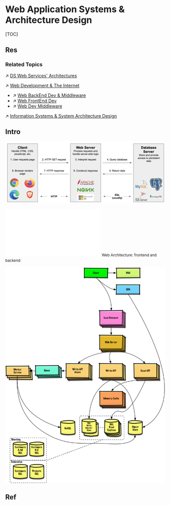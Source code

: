 # Web Application Systems & Architecture Design

[TOC]



## Res
### Related Topics
↗ [DS Web Services' Architectures](../../../../🔑%20CS%20Core/🍕%20Computer%20Storage%20&%20Database%20Systems/Database%20Systems/DS%20Web%20Services'%20Architectures.md)

↗ [Web Development & The Internet](../Web%20Development%20&%20The%20Internet.md)
- ↗ [Web BackEnd Dev & Middleware](../🗄️%20Web%20BackEnd%20Dev%20&%20Middleware/Web%20BackEnd%20Dev%20&%20Middleware.md)
- ↗ [Web FrontEnd Dev](../🖥️%20Web%20FrontEnd%20Dev/Web%20FrontEnd%20Dev.md)
- ↗ [Web Dev Middleware](../🗄️%20Web%20BackEnd%20Dev%20&%20Middleware/Web%20Dev%20Middleware/Web%20Dev%20Middleware.md)

↗ [Information Systems & System Architecture Design](../../../../Information%20Systems%20&%20System%20Architecture%20Design/Information%20Systems%20&%20System%20Architecture%20Design.md)



## Intro
![](../../../../../Assets/Pics/Screenshot%202024-10-22%20at%2010.52.55.png)

![web_application_arch.excalidraw | 800](../../../../../Assets/Illustrations/Computer%20Network/web_and_Internet_arch.excalidraw.md)
<small>Web Architecture: frontend and backend</small>

![|600](../../../../../Assets/Pics/Pasted%20image%2020240630155001.png)



## Ref
[🎬 FAANG System Design Interview: Design A Location Based Service (Yelp, Google Places)]: https://youtu.be/M4lR_Va97cQ?si=bPMFe72FL9T5QhdQ
